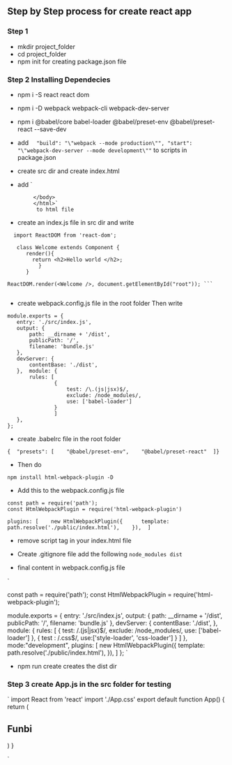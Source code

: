 ## Step by Step process for create react app
 ### Step 1
 - mkdir project_folder
 - cd project_folder
 - npm init for creating package.json file
 
 ### Step 2 Installing Dependecies
 - npm i -S react react dom
 - npm i -D webpack webpack-cli webpack-dev-server
 - npm i @babel/core babel-loader @babel/preset-env @babel/preset-react --save-dev
 -  add
  `  "build": "\"webpack --mode production\"",
             "start": "\"webpack-dev-server --mode development\""` 
             to scripts in package.json
 - create src dir and create index.html
 -  add 
 `<!DOCTYPE html>
             <html>
                 <head>
                     <title>My React Configuration Setup</title> 
                 </head> 
             <body>
                 <div id="root"></div>
                
             </body>
             </html>`
              to html file
 - create an index.js file in src dir and write 
 ```
   import ReactDOM from 'react-dom';
                                                   
    class Welcome extends Component {
       render(){
         return <h2>Hello world </h2>;
           }
       }
                                                   
 ReactDOM.render(<Welcome />, document.getElementById("root")); ```
 
 
 ```
 
 - create webpack.config.js file in the root folder
 Then write
 ```
module.exports = {
    entry: './src/index.js',
    output: {
        path: __dirname + '/dist',
        publicPath: '/',
        filename: 'bundle.js'
    },
    devServer: {
        contentBase: './dist',
    },  module: {
        rules: [
                {
                    test: /\.(js|jsx)$/,
                    exclude: /node_modules/,
                    use: ['babel-loader']
                }
                ]
    },
};
```

- create .babelrc file in the root folder
```$xslt
{  "presets": [    "@babel/preset-env",    "@babel/preset-react"  ]}
```
- Then do 
```$xslt
npm install html-webpack-plugin -D
```

- Add this to the webpack.config.js file
```
const path = require('path');
const HtmlWebpackPlugin = require('html-webpack-plugin')

plugins: [    new HtmlWebpackPlugin({      template: path.resolve('./public/index.html'),    }),  ]
```

- remove script tag in your index.html file

- Create .gitignore file add the following
`
node_modules
dist
`
- final content in webpack.config.js file

`

const path = require('path');
const HtmlWebpackPlugin = require('html-webpack-plugin');


module.exports = {
    entry: './src/index.js',
    output: {
        path: __dirname + '/dist',
        publicPath: '/',
        filename: 'bundle.js'
    },
    devServer: {
        contentBase: './dist',
    },  module: {
        rules: [
                {
                    test: /\.(js|jsx)$/,
                    exclude: /node_modules/,
                    use: ['babel-loader']
                },
                {
                    test : /\.css$/, use:['style-loader', 'css-loader']
                }
                ]
    },
    mode:"development",
    plugins:
        [
            new HtmlWebpackPlugin({      template: path.resolve('./public/index.html'),    }),
        ]
};
`
- npm run create  creates the dist dir


### Step 3 create App.js in the src folder for testing 

`
import React from 'react'
import './App.css'
export default function App() {
    return (
        <div>
            <h2 className="name">Funbi</h2>
        </div>
    )
}

`
